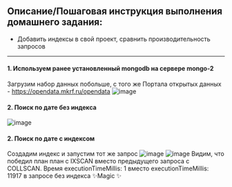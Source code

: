 ## Описание/Пошаговая инструкция выполнения домашнего задания:
* Добавить индексы в свой проект, сравнить производительность запросов
---
#### 1. Используем ранее установленный mongodb на сервере mongo-2
Загрузим набор данных побольше, с того же Портала открытых данных - https://opendata.mkrf.ru/opendata
![image](https://user-images.githubusercontent.com/8801291/212250038-daf417da-d7d4-479c-9c2d-74bb92f9a455.png)
#### 2. Поиск по дате без индекса
![image](https://user-images.githubusercontent.com/8801291/212252118-ce38b4f8-c258-43e2-b480-83ca867f6f51.png)
#### 2. Поиск по дате c индексом
Создадим индекс и запустим тот же запрос
![image](https://user-images.githubusercontent.com/8801291/212252892-041d76be-213f-4ca6-9191-390e359e9084.png)
![image](https://user-images.githubusercontent.com/8801291/212252963-7d8e02c8-fed8-4555-9ce6-a65f792b12d4.png)
Видим, что победил план план с IXSCAN вместо предыдущего запроса с COLLSCAN.
Время executionTimeMillis: 1 вместо executionTimeMillis: 11917 в запросе без индекса ✨Magic ✨


